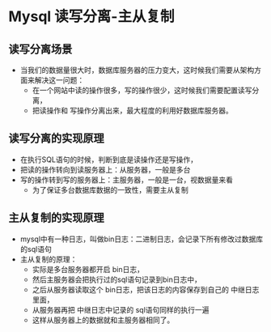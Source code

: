 # Mysql 读写分离-主从复制


## 读写分离场景
* 当我们的数据量很大时，数据库服务器的压力变大，这时候我们需要从架构方面来解决这一问题：
	* 在一个网站中读的操作很多，写的操作很少，这时候我们需要配置读写分离，
	* 把读操作和 写操作分离出来，最大程度的利用好数据库服务器。



## 读写分离的实现原理
* 在执行SQL语句的时候，判断到底是读操作还是写操作，
* 把读的操作转向到读服务器上：从服务器，一般是多台
* 写的操作转到写的服务器上：主服务器，一般是一台，视数据量来看
	* 为了保证多台数据库数据的一致性，需要主从复制


## 主从复制的实现原理
* mysql中有一种日志，叫做bin日志：二进制日志，会记录下所有修改过数据库的sql语句
* 主从复制的原理：
	* 实际是多台服务器都开启 bin日志，
	* 然后主服务器会把执行过的sql语句记录到bin日志中，
	* 之后从服务器读取这个 bin日志，把该日志的内容保存到自己的 中继日志里面，
	* 从服务器再把 中继日志中记录的 sql语句同样的执行一遍
	* 这样从服务器上的数据就和主服务器相同了。
